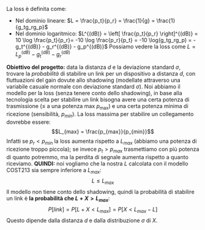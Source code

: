 La loss è definita come:
- Nel dominio lineare: $L = \frac{p_t}{p_r} = \frac{1}{g} = \frac{1}{g_tg_rg_p}$
- Nel dominio logaritmico: $L^{(dB)} = \left[ \frac{p_t}{p_r} \right]^{(dB)} = 10 \log \frac{p_t}{p_r}= -10 \log \frac{p_r}{p_t} = -10 \log(g_tg_rg_p) = -g_t^{(dB)} - g_r^{(dB)} - g_p^{(dB)}$
Possiamo vedere la loss come $L= L_p^{(dB)}-g_t^{(dB)}-g_r^{(dB)}$

**Obiettivo del progetto:** data la distanza $d$ e la deviazione standard $\sigma$, trovare la *probabilità* di stabilire un link per un dispositivo a distanza $d$, con fluttuazioni del gain dovute allo shadowing (modellate attraverso una variabile casuale normale con deviazione standard $\sigma$).
Noi abbiamo il modello per la loss (senza tenere conto dello shadowing), in base alla tecnologia scelta per stabilire un link bisogna avere una certa potenza di trasmissione ($\le$ a una potenza max $p_{\max}$) e una certa potenza minima di ricezione (sensibilità, $p_{min}$). 
La loss massima per stabilire un collegamento dovrebbe essere:
$$L_{max} = \frac{p_{max}}{p_{min}}$$
Infatti se $p_r < p_{min}$ la loss aumenta rispetto a $L_{max}$ (abbiamo una potenza di ricezione troppo piccola); se invece $p_t > p_{max}$ trasmettiamo con più potenza di quanto potremmo, ma la perdita di segnale aumenta rispetto a quanto riceviamo.
**QUINDI:** noi vogliamo che la nostra $L$ calcolata con il modello COST213 sia sempre inferiore a $L_{max}$:
$$L \le L_{max}$$
Il modello non tiene conto dello shadowing, quindi la probabilità di stabilire un link è **la probabilità che $L+X \gt L_{max}$**:
$$P[link] = P[L+X < L_{max}] = P[X < L_{max}-L]$$
Questo dipende dalla distanza $d$ e dalla distribuzione $\sigma$ di $X$.